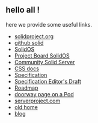 ## hello all !

here we provide some useful links.

- [solidproject.org](https://solidproject.org)
- [github solid](https://github.com/solid)
- [SolidOS](https://github.com/SolidOS/solidos)
- [Project Board SolidOS](https://github.com/orgs/SolidOS/projects/1/views/1)
- [Community Solid Server](https://github.com/CommunitySolidServer/CommunitySolidServer)
- [CSS docs](https://communitysolidserver.github.io/CommunitySolidServer/)
- [Specification](https://solidproject.org/TR/protocol)
- [Specification Editor's Draft](https://solidproject.org/ED/protocol)
- [Roadmap](https://solidos.solidcommunity.net/public/Roadmap/Tasks/index.ttl#this)
- [doorway page on a Pod](https://solidweb.me/ewingson/site/)
- [serverproject.com](https://www.serverproject.com/)
- [old home](https://www.serverproject.de)
- [blog](https://configedit.wordpress.com)

<!--

**Here are some ideas to get you started:**

🙋‍♀️ A short introduction - what is your organization all about?
🌈 Contribution guidelines - how can the community get involved?
👩‍💻 Useful resources - where can the community find your docs? Is there anything else the community should know?
🍿 Fun facts - what does your team eat for breakfast?
🧙 Remember, you can do mighty things with the power of [Markdown](https://docs.github.com/github/writing-on-github/getting-started-with-writing-and-formatting-on-github/basic-writing-and-formatting-syntax)
-->

